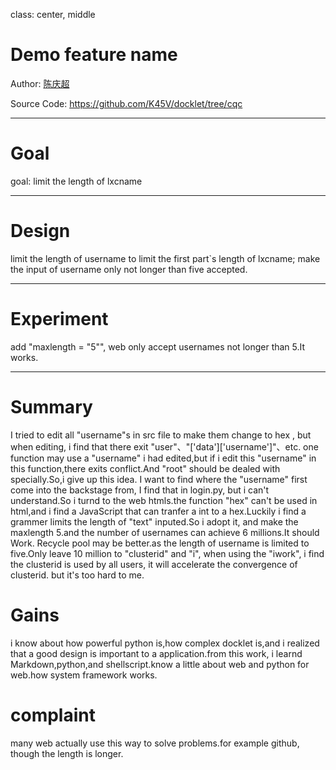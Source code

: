
class: center, middle

# Demo feature name

Author: [陈庆超](2710200527@qq.com)  

Source Code: https://github.com/K45V/docklet/tree/cqc

---

# Goal 

goal: limit the length of lxcname 

---

# Design

limit the length of username to limit the first part`s length of lxcname;
make the input of username only not longer than five accepted.

---

# Experiment
add "maxlength = "5"", web only accept usernames not longer than 5.It works. 


---
# Summary
I tried to edit all "username"s in src file to make them change to hex , but when editing, i find that there exit "user"、"['data']['username']"、etc. one function may use a "username" i had edited,but if i edit this "username" in this function,there exits conflict.And "root" should be dealed with specially.So,i give up this idea.
I want to find where the "username" first come into the backstage from, I find that in login.py, but i can't understand.So i turnd to the web htmls.the function "hex" can't be used in html,and i find a JavaScript that can tranfer a int to a hex.Luckily i find a grammer limits the length of "text" inputed.So i adopt it, and make the maxlength 5.and the number of usernames can achieve 6 millions.It should Work.
Recycle pool may be better.as the length of username is limited to five.Only leave 10 million to "clusterid" and "i", when using the "iwork", i find the clusterid is used by all users, it will accelerate the convergence of clusterid.  but it's too hard to me.
# Gains
i know about how powerful python is,how complex docklet is,and i realized that a good design is important to a application.from this work, i learnd Markdown,python,and shellscript.know a little about web and python for web.how system framework works.   
# complaint
many web actually use this way to solve problems.for example github, though the length is longer.
